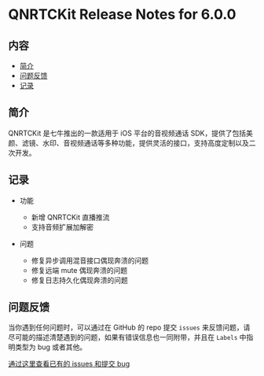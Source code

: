 # QNRTCKit Release Notes for 6.0.0

## 内容

- [简介](#简介)
- [问题反馈](#问题反馈)
- [记录](#记录)

## 简介

QNRTCKit 是七牛推出的一款适用于 iOS 平台的音视频通话 SDK，提供了包括美颜、滤镜、水印、音视频通话等多种功能，提供灵活的接口，支持高度定制以及二次开发。


## 记录

- 功能
  - 新增 QNRTCKit 直播推流
  - 支持音频扩展加解密
  
- 问题
  - 修复异步调用混音接口偶现奔溃的问题
  - 修复远端 mute 偶现奔溃的问题 
  - 修复日志持久化偶现奔溃的问题 

## 问题反馈

当你遇到任何问题时，可以通过在 GitHub 的 repo 提交 ```issues``` 来反馈问题，请尽可能的描述清楚遇到的问题，如果有错误信息也一同附带，并且在 ```Labels``` 中指明类型为 bug 或者其他。

[通过这里查看已有的 issues 和提交 bug](https://github.com/pili-engineering/QNRTC-iOS/issues)
